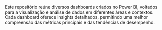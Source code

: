    Este repositório reúne diversos dashboards criados no Power BI, 
voltados para a visualização e análise de dados em diferentes áreas e contextos. 
Cada dashboard oferece insights detalhados, 
permitindo uma melhor compreensão das métricas principais e das tendências de desempenho.
